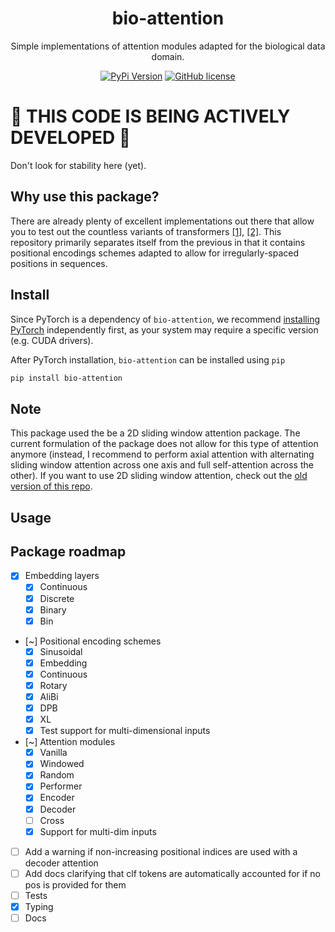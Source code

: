 <div align="center">
<h1>bio-attention</h1>

Simple implementations of attention modules adapted for the biological data domain.

[![PyPi Version](https://img.shields.io/pypi/v/bio-attention.svg)](https://pypi.python.org/pypi/bio-attention/)
[![GitHub license](https://img.shields.io/github/license/gdewael/bio-attention)](https://github.com/gdewael/bio-attention/blob/main/LICENSE)

</div>

# :construction: THIS CODE IS BEING ACTIVELY DEVELOPED :construction:

Don't look for stability here (yet).

## Why use this package?

There are already plenty of excellent implementations out there that allow you to test out the countless variants of transformers [[1]](https://github.com/facebookresearch/xformers), [[2]](https://github.com/lucidrains/x-transformers).
This repository primarily separates itself from the previous in that it contains positional encodings schemes adapted to allow for irregularly-spaced positions in sequences.

## Install
Since PyTorch is a dependency of `bio-attention`, we recommend [installing PyTorch](https://pytorch.org/get-started/locally/) independently first, as your system may require a specific version (e.g. CUDA drivers).

After PyTorch installation, `bio-attention` can be installed using `pip`
```bash
pip install bio-attention
```

## Note

This package used the be a 2D sliding window attention package. The current formulation of the package does not allow for this type of attention anymore (instead, I recommend to perform axial attention with alternating sliding window attention across one axis and full self-attention across the other). If you want to use 2D sliding window attention, check out the [old version of this repo](https://github.com/gdewael/bio-attention/tree/ac3cb87906a2ff7adf9de393a5d2bbd3bf11eef3).

## Usage

## Package roadmap

- [x] Embedding layers
  - [x] Continuous
  - [x] Discrete
  - [x] Binary
  - [x] Bin
- [~] Positional encoding schemes
  - [x] Sinusoidal
  - [x] Embedding
  - [x] Continuous
  - [x] Rotary
  - [x] AliBi
  - [x] DPB
  - [x] XL
  - [x] Test support for multi-dimensional inputs
- [~] Attention modules
  - [x] Vanilla
  - [x] Windowed
  - [x] Random
  - [x] Performer
  - [x] Encoder
  - [x] Decoder
  - [ ] Cross
  - [x] Support for multi-dim inputs
- [ ] Add a warning if non-increasing positional indices are used with a decoder attention
- [ ] Add docs clarifying that clf tokens are automatically accounted for if no pos is provided for them
- [ ] Tests
- [x] Typing
- [ ] Docs
